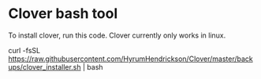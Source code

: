 # Clover bash tool
To install clover, run this code. 
Clover currently only works in linux.

curl -fsSL https://raw.githubusercontent.com/HyrumHendrickson/Clover/master/backups/clover_installer.sh | bash
